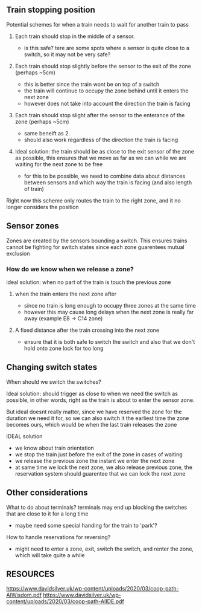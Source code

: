 
## Train stopping position
Potential schemes for when a train needs to wait for another train to pass

1. Each train should stop in the middle of a sensor.
    - is this safe? tere are some spots where a sensor is quite close to a switch, so it may not be very safe?

2. Each train should stop slightly before the sensor to the exit of the zone (perhaps ~5cm)
    - this is better since the train wont be on top of a switch
    - the train will continue to occupy the zone behind until it enters the next zone
    - however does not take into account the direction the train is facing

3. Each train should stop slight after the sensor to the enterance of the zone (perhaps ~5cm)
    - same beneift as 2.
    - should also work regardless of the direction the train is facing

4. Ideal solution: the train should be as close to the exit sensor of the zone as possible, this ensures that we move as far as we can while we are waiting for the next zone to be free
    - for this to be possible, we need to combine data about distances between sensors and which way the train is facing (and also length of train)

Right now this scheme only routes the train to the right zone, and it no longer considers the position

## Sensor zones
Zones are created by the sensors bounding a switch. This ensures trains cannot be fighting for switch states since each zone guarentees mutual exclusion

### How do we know when we release a zone?
ideal solution: when no part of the train is touch the previous zone

1. when the train enters the next zone after
    - since no train is long enough to occupy three zones at the same time
    - however this may cause long delays when the next zone is really far away (example E8 -> C14 zone)

2. A fixed distance after the train crossing into the next zone
    - ensure that it is both safe to switch the switch and also that we don't hold onto zone lock for too long

## Changing switch states

When should we switch the switches?

Ideal solution: should trigger as close to when we need the switch as possible, in other words, right as the train is about to enter the sensor zone.

But ideal doesnt really matter, since we have reserved the zone for the duration we need it for, so we can also switch it the earliest time the zone becomes ours, which would be when the last train releases the zone



IDEAL solution
- we know about train orientation
- we stop the train just before the exit of the zone in cases of waiting
- we release the previous zone the instant we enter the next zone
- at same time we lock the next zone, we also release previous zone, the reservation system should guarentee that we can lock the next zone

## Other considerations

What to do about terminals? terminals may end up blocking the switches that are close to it for a long time
- maybe need some special handing for the train to 'park'?

How to handle reservations for reversing?
- might need to enter a zone, exit, switch the switch, and renter the zone, which will take quite a while


## RESOURCES

https://www.davidsilver.uk/wp-content/uploads/2020/03/coop-path-AIWisdom.pdf
https://www.davidsilver.uk/wp-content/uploads/2020/03/coop-path-AIIDE.pdf
